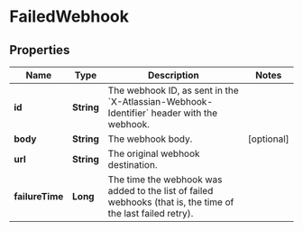 # FailedWebhook

## Properties
Name | Type | Description | Notes
------------ | ------------- | ------------- | -------------
**id** | **String** | The webhook ID, as sent in the &#x60;X-Atlassian-Webhook-Identifier&#x60; header with the webhook. | 
**body** | **String** | The webhook body. |  [optional]
**url** | **String** | The original webhook destination. | 
**failureTime** | **Long** | The time the webhook was added to the list of failed webhooks (that is, the time of the last failed retry). | 
